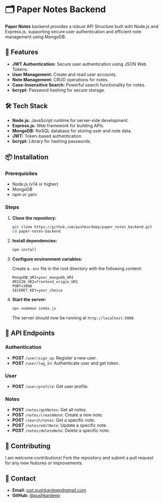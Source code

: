 # 🗂️ Paper Notes Backend

**Paper Notes** backend provides a robust API Structure built with Node.js and Express.js, supporting secure user authentication and efficient note management using MongoDB.

## 🚀 Features

- **JWT Authentication:** Secure user authentication using JSON Web Tokens.
- **User Management:** Create and read user accounts.
- **Note Management:** CRUD operations for notes.
- **Case-Insensitive Search:** Powerful search functionality for notes.
- **bcrypt:** Password hashing for secure storage.

## 🛠️ Tech Stack

- **Node.js:** JavaScript runtime for server-side development.
- **Express.js:** Web framework for building APIs.
- **MongoDB:** NoSQL database for storing user and note data.
- **JWT:** Token-based authentication.
- **bcrypt:** Library for hashing passwords.

## 📦 Installation

### Prerequisites

- Node.js (v14 or higher)
- MongoDB
- npm or yarn

### Steps

1. **Clone the repository:**

    ```bash
    git clone https://github.com/pushkardeep/paper_notes_beckend.git
    cd paper-notes-backend
    ```

2. **Install dependencies:**

    ```bash
    npm install
    ```

3. **Configure environment variables:**

    Create a `.env` file in the root directory with the following content:

    ```env
    MongoDB_URI=your_mongodb_URI
    ORIGIN_URI=frontend_origin_URI
    PORT=3000
    SECERET_KEY=your_choice
    ```

4. **Start the server:**

    ```bash
    npx nodemon index.js
    ```

    The server should now be running at `http://localhost:5000`.

## 📄 API Endpoints

### Authentication

- **POST** `/user/sign_up`: Register a new user.
- **POST** `/user/log_In`: Authenticate user and get token.

 ### User

- **POST** `/user/profile`: Get user profile.

### Notes

- **POST** `/notes/getNotes`: Get all notes.
- **POST** `/notes/createNote`: Create a new note.
- **POST** `/search/notes`: Get a specific note.
- **POST** `/notes/editNote`: Update a specific note.
- **POST** `/notes/deleteNote`: Delete a specific note.

## 🤝 Contributing

I am welcome contributions! Fork the repository and submit a pull request for any new features or improvements.

## 📧 Contact

- **Email:** just.pushkardeep@gmail.com
- **GitHub:** [@pushkardeep](https://github.com/pushkardeep)

